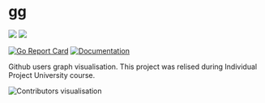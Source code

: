 # gg

![](https://github.com/piotrpersona/gg/workflows/CI/badge.svg?branch=master)
![](https://github.com/piotrpersona/gg/workflows/CI/badge.svg?branch=develop)

[![Go Report Card](https://goreportcard.com/badge/github.com/piotrpersona/gg)](https://goreportcard.com/report/github.com/piotrpersona/gg)
[![Documentation](https://godoc.org/github.com/piotrpersona/gg?status.svg)](http://godoc.org/github.com/piotrpersona/gg)

Github users graph visualisation.
This project was relised during Individual Project University course.

![Contributors visualisation](svg/CONTRIBUTORS-feature-3.svg?sanitize=true)
